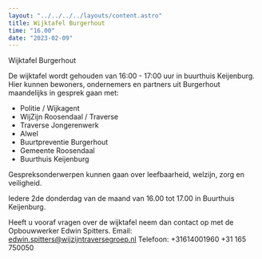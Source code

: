 ```yaml
---
layout: "../../../../layouts/content.astro"
title: Wijktafel Burgerhout
time: "16.00"
date: "2023-02-09"
---
```


Wijktafel Burgerhout

De wijktafel wordt gehouden van 16:00 - 17:00 uur in buurthuis Keijenburg.
Hier kunnen bewoners, ondernemers en partners uit Burgerhout maandelijks in gesprek gaan met:

-   Politie / Wijkagent
-   WijZijn Roosendaal / Traverse
-   Traverse Jongerenwerk
-   Alwel
-   Buurtpreventie Burgerhout
-   Gemeente Roosendaal
-   Buurthuis Keijenburg

Gespreksonderwerpen kunnen gaan over leefbaarheid, welzijn, zorg en veiligheid.

Iedere 2de donderdag van de maand van 16.00 tot 17.00 in Buurthuis Keijenburg.

Heeft u vooraf vragen over de wijktafel neem dan contact op met de Opbouwwerker Edwin Spitters.
Email: edwin.spitters@wijzijntraversegroep.nl
Telefoon: +31614001960
+31 165 750050
